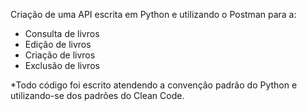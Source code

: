 Criação de uma API escrita em Python e utilizando o Postman para a:
  - Consulta de livros
  - Edição de livros
  - Criação de livros
  - Exclusão de livros

*Todo código foi escrito atendendo a convenção padrão do Python e utilizando-se dos padrões do Clean Code.
